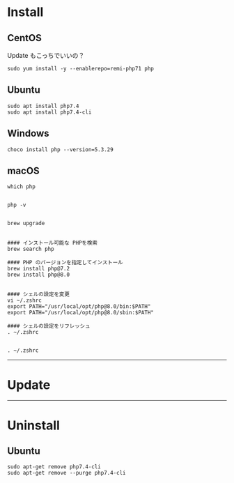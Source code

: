 # Install

## CentOS
Update もこっちでいいの？
```
sudo yum install -y --enablerepo=remi-php71 php
```

## Ubuntu   
```
sudo apt install php7.4
sudo apt install php7.4-cli
```

## Windows
```
choco install php --version=5.3.29
```


## macOS
```
which php


php -v


brew upgrade


#### インストール可能な PHPを検索
brew search php

#### PHP のバージョンを指定してインストール
brew install php@7.2
brew install php@8.0


#### シェルの設定を変更
vi ~/.zshrc
export PATH="/usr/local/opt/php@8.0/bin:$PATH"
export PATH="/usr/local/opt/php@8.0/sbin:$PATH"

#### シェルの設定をリフレッシュ
. ~/.zshrc


. ~/.zshrc
```

_________________________________________________________
# Update



_________________________________________________________
# Uninstall

## Ubuntu
```
sudo apt-get remove php7.4-cli
sudo apt-get remove --purge php7.4-cli
```